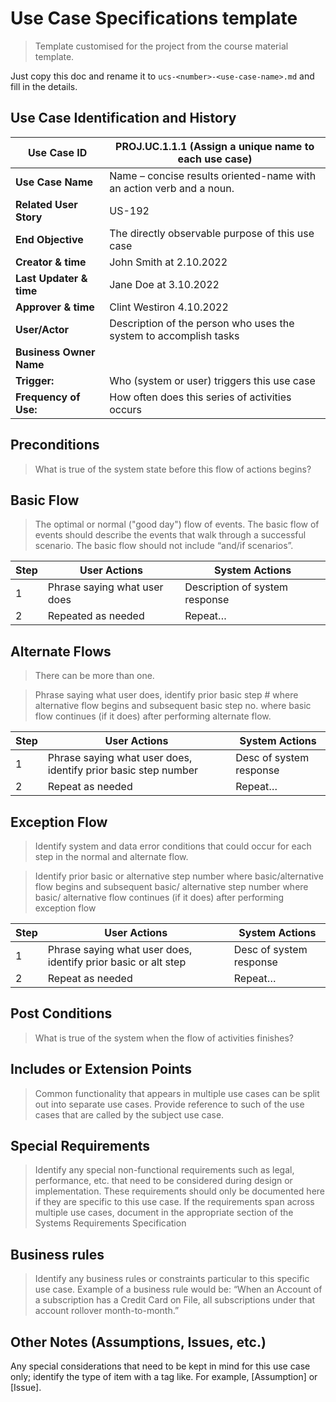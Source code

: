 # Use Case Specifications template

> Template customised for the project from the course material template.

Just copy this doc and rename it to `ucs-<number>-<use-case-name>.md` and fill in the details.

## Use Case Identification and History

| **Use Case ID**         | PROJ.UC.1.1.1 (Assign a unique name to each use case)                |
|-------------------------|----------------------------------------------------------------------|
| **Use Case Name**       | Name – concise results oriented-name with an action verb and a noun. |
| **Related User Story**  | US-192                                                               |
| **End Objective**       | The directly observable purpose of this use case                     |
| **Creator & time**      | John Smith at 2.10.2022                                              |
| **Last Updater & time** | Jane Doe at 3.10.2022                                                |
| **Approver & time**     | Clint Westiron 4.10.2022                                             |
| **User/Actor**          | Description of the person who uses the system to accomplish tasks    |
| **Business Owner Name** |                                                                      |
| **Trigger:**            | Who (system or user) triggers this use case                          |
| **Frequency of Use:**   | How often does this series of activities occurs                      |

## Preconditions

> What is true of the system state before this flow of actions begins?

## Basic Flow 

> The optimal or normal ("good day") flow of events.  The basic flow of events should describe the events that walk through a successful scenario.  The basic flow should not include “and/if scenarios”.

| **Step** | **User Actions**             | **System Actions**             |
|----------|------------------------------|--------------------------------|
|        1 | Phrase saying what user does | Description of system response |
|        2 | Repeated as needed           | Repeat…                        |

## Alternate Flows

> There can be more than one.

> Phrase saying what user does, identify prior basic step # where alternative flow begins and subsequent basic step no. where basic flow continues (if it does) after performing alternate flow.

| **Step** | **User Actions**                                               | **System Actions**      |
|----------|----------------------------------------------------------------|-------------------------|
|        1 | Phrase saying what user does, identify prior basic step number | Desc of system response |
|        2 | Repeat as needed                                               | Repeat…                 |

## Exception Flow

> Identify system and data error conditions that could occur for each step in the normal and alternate flow. 

> Identify prior basic or alternative step number where basic/alternative flow begins and subsequent basic/ alternative step number where basic/ alternative flow continues (if it does) after performing exception flow 

| **Step** | **User Actions**                                               | **System Actions**      |
|----------|----------------------------------------------------------------|-------------------------|
|        1 | Phrase saying what user does, identify prior basic or alt step | Desc of system response |
|        2 | Repeat as needed                                               | Repeat…                 |

## Post Conditions

> What is true of the system when the flow of activities finishes?

## Includes or Extension Points

> Common functionality that appears in multiple use cases can be split out into separate use cases. Provide reference to such of the use cases that are called by the subject use case.

## Special Requirements

> Identify any special non-functional requirements such as legal, performance, etc. that need to be considered during design or implementation.  These requirements should only be documented here if they are specific to this use case.  If the requirements span across multiple use cases, document in the appropriate section of the Systems Requirements Specification

## Business rules

> Identify any business rules or constraints particular to this specific use case.  Example of a business rule would be: “When an Account of a subscription has a Credit Card on File, all subscriptions under that account rollover month-to-month.”

## Other Notes (Assumptions, Issues, etc.)

Any special considerations that need to be kept in mind for this use case only; identify the type of item with a tag like.  For example, [Assumption] or [Issue].